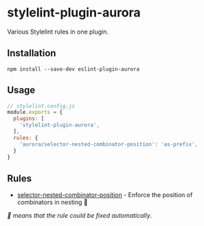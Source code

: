 # stylelint-plugin-aurora

Various Stylelint rules in one plugin.

## Installation

```shell
npm install --save-dev eslint-plugin-aurora
```

## Usage

```js
// stylelint.config.js
module.exports = {
  plugins: [
    'stylelint-plugin-aurora',
  ],
  rules: {
    'aurora/selector-nested-combinator-position': 'as-prefix',
  }
}
```

## Rules

- [selector-nested-combinator-position](./docs/rules/selector-nested-combinator-position.md) - Enforce the position of combinators in nesting 🔧

*🔧 means that the rule could be fixed automatically*.
